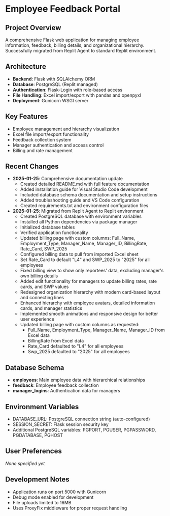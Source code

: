 # Employee Feedback Portal

## Project Overview
A comprehensive Flask web application for managing employee information, feedback, billing details, and organizational hierarchy. Successfully migrated from Replit Agent to standard Replit environment.

## Architecture
- **Backend**: Flask with SQLAlchemy ORM
- **Database**: PostgreSQL (Replit managed)
- **Authentication**: Flask-Login with role-based access
- **File Handling**: Excel import/export with pandas and openpyxl
- **Deployment**: Gunicorn WSGI server

## Key Features
- Employee management and hierarchy visualization
- Excel file import/export functionality
- Feedback collection system
- Manager authentication and access control
- Billing and rate management

## Recent Changes
- **2025-01-25**: Comprehensive documentation update
  - Created detailed README.md with full feature documentation
  - Added installation guide for Visual Studio Code development
  - Included database schema documentation and setup instructions
  - Added troubleshooting guide and VS Code configuration
  - Created requirements.txt and environment configuration files
- **2025-01-25**: Migrated from Replit Agent to Replit environment
  - Created PostgreSQL database with environment variables
  - Installed all Python dependencies via package manager
  - Initialized database tables
  - Verified application functionality
  - Updated billing page with custom columns: Full_Name, Employment_Type, Manager_Name, Manager_ID, BillingRate, Rate_Card, SWP_2025
  - Configured billing data to pull from imported Excel sheet
  - Set Rate_Card to default "L4" and SWP_2025 to "2025" for all employees
  - Fixed billing view to show only reportees' data, excluding manager's own billing details
  - Added edit functionality for managers to update billing rates, rate cards, and SWP values
  - Redesigned organization hierarchy with modern card-based layout and connecting lines
  - Enhanced hierarchy with employee avatars, detailed information cards, and manager statistics
  - Implemented smooth animations and responsive design for better user experience
  - Updated billing page with custom columns as requested:
    * Full_Name, Employment_Type, Manager_Name, Manager_ID from Excel data
    * BillingRate from Excel data
    * Rate_Card defaulted to "L4" for all employees
    * Swp_2025 defaulted to "2025" for all employees

## Database Schema
- **employees**: Main employee data with hierarchical relationships
- **feedback**: Employee feedback collection
- **manager_logins**: Authentication data for managers

## Environment Variables
- DATABASE_URL: PostgreSQL connection string (auto-configured)
- SESSION_SECRET: Flask session security key
- Additional PostgreSQL variables: PGPORT, PGUSER, PGPASSWORD, PGDATABASE, PGHOST

## User Preferences
*None specified yet*

## Development Notes
- Application runs on port 5000 with Gunicorn
- Debug mode enabled for development
- File uploads limited to 16MB
- Uses ProxyFix middleware for proper request handling